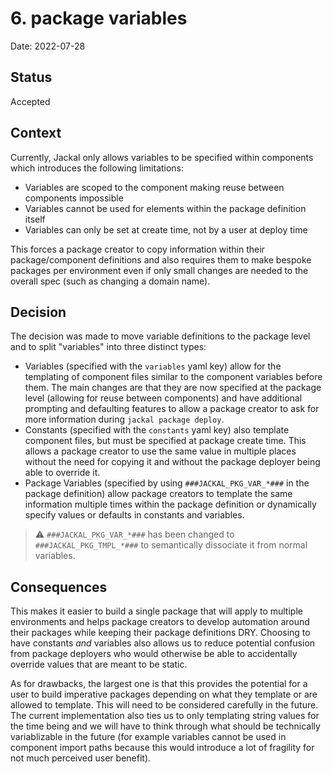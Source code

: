 # 6. package variables

Date: 2022-07-28

## Status

Accepted

## Context

Currently, Jackal only allows variables to be specified within components which introduces the following limitations:

 - Variables are scoped to the component making reuse between components impossible
 - Variables cannot be used for elements within the package definition itself
 - Variables can only be set at create time, not by a user at deploy time

This forces a package creator to copy information within their package/component definitions and also requires them to make bespoke packages per environment even if only small changes are needed to the overall spec (such as changing a domain name).

## Decision

The decision was made to move variable definitions to the package level and to split "variables" into three distinct types:

- Variables (specified with the `variables` yaml key) allow for the templating of component files similar to the component variables before them.  The main changes are that they are now specified at the package level (allowing for reuse between components) and have additional prompting and defaulting features to allow a package creator to ask for more information during `jackal package deploy`.
- Constants (specified with the `constants` yaml key) also template component files, but must be specified at package create time.  This allows a package creator to use the same value in multiple places without the need for copying it and without the package deployer being able to override it.
- Package Variables (specified by using `###JACKAL_PKG_VAR_*###` in the package definition) allow package creators to template the same information multiple times within the package definition or dynamically specify values or defaults in constants and variables.

> ⚠️ `###JACKAL_PKG_VAR_*###` has been changed to `###JACKAL_PKG_TMPL_*###` to semantically dissociate it from normal variables.

## Consequences

This makes it easier to build a single package that will apply to multiple environments and helps package creators to develop automation around their packages while keeping their package definitions DRY.  Choosing to have constants *and* variables also allows us to reduce potential confusion from package deployers who would otherwise be able to accidentally override values that are meant to be static.

As for drawbacks, the largest one is that this provides the potential for a user to build imperative packages depending on what they template or are allowed to template.  This will need to be considered carefully in the future.  The current implementation also ties us to only templating string values for the time being and we will have to think through what should be technically variablizable in the future (for example variables cannot be used in component import paths because this would introduce a lot of fragility for not much perceived user benefit).
